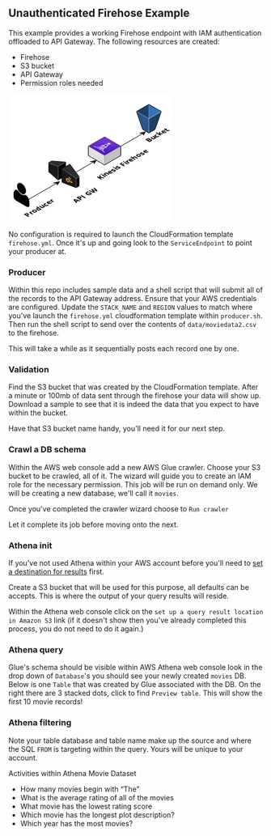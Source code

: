 ## Unauthenticated Firehose Example

This example provides a working Firehose endpoint with IAM authentication offloaded to API Gateway. The following resources are created:

* Firehose
* S3 bucket
* API Gateway
* Permission roles needed

![firehose](imgs/firehose.png)

No configuration is required to launch the CloudFormation template `firehose.yml`. Once it's up and going look to the `ServiceEndpoint` to point your producer at.
### Producer

Within this repo includes sample data and a shell script that will submit all of the records to the API Gateway address. Ensure that your AWS credentials are configured. Update the `STACK_NAME` and `REGION` values to match where you've launch the `firehose.yml` cloudformation template within `producer.sh`. Then run the shell script to send over the contents of `data/moviedata2.csv` to the firehose.

This will take a while as it sequentially posts each record one by one.

### Validation

Find the S3 bucket that was created by the CloudFormation template. After a minute or 100mb of data sent through the firehose your data will show up. Download a sample to see that it is indeed the data that you expect to have within the bucket.

Have that S3 bucket name handy, you'll need it for our next step.

### Crawl a DB schema

Within the AWS web console add a new AWS Glue crawler. Choose your S3 bucket to be crawled, all of it. The wizard will guide you to create an IAM role for the necessary permission. This job will be run on demand only. We will be creating a new database, we'll call it `movies`.

Once you've completed the crawler wizard choose to `Run crawler`

Let it complete its job before moving onto the next.

### Athena init

If you've not used Athena within your AWS account before you'll need to [set a destination for results](https://docs.aws.amazon.com/athena/latest/ug/querying.html) first.

Create a S3 bucket that will be used for this purpose, all defaults can be accepts. This is where the output of your query results will reside.

Within the Athena web console click on the `set up a query result location in Amazon S3` link (if it doesn't show then you've already completed this process, you do not need to do it again.)

### Athena query

Glue's schema should be visible within AWS Athena web console look in the drop down of `Database`'s you should see your newly created `movies` DB. Below is one `Table` that was created by Glue associated with the DB. On the right there are 3 stacked dots, click to find `Preview table`. This will show the first 10 movie records!

### Athena filtering

Note your table database and table name make up the source and where the SQL `FROM` is targeting within the query. Yours will be unique to your account.

Activities within Athena Movie Dataset
* How many movies begin with “The”
* What is the average rating of all of the movies
* What movie has the lowest rating score
* Which movie has the longest plot description?
* Which year has the most movies?
